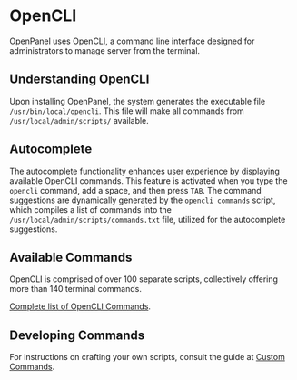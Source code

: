# OpenCLI
OpenPanel uses OpenCLI, a command line interface designed for administrators to manage server from the terminal.

## Understanding OpenCLI

Upon installing OpenPanel, the system generates the executable file `/usr/bin/local/opencli`. This file will make all commands from `/usr/local/admin/scripts/` available.


## Autocomplete

The autocomplete functionality enhances user experience by displaying available OpenCLI commands. This feature is activated when you type the `opencli` command, add a space, and then press `TAB`. The command suggestions are dynamically generated by the `opencli commands` script, which compiles a list of commands into the `/usr/local/admin/scripts/commands.txt` file, utilized for the autocomplete suggestions.


## Available Commands

OpenCLI is comprised of over 100 separate scripts, collectively offering more than 140 terminal commands.

[Complete list of OpenCLI Commands](/cli/commands.html).

## Developing Commands

For instructions on crafting your own scripts, consult the guide at [Custom Commands](/cli/create.html).
